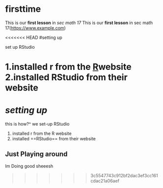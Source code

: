 # firsttime
This is our **first lesson** in *sec math 17*
This is our **first lesson** in sec math 17(https://www.example.com)

<<<<<<< HEAD
#setting up

set up RStudio

1.installed r from the [R](https://ww.r-project.org)website 
2.installed RStudio from their website
=======
# *setting up*

this is how?^ we set-up RStudio
1.  installed r from the R website
2. installed ==RStudio== from their website


## Just Playing around

Im Doing good sheeesh
>>>>>>> 3c5547743c912bf2dac3ef3cc161cdac21a06aef
